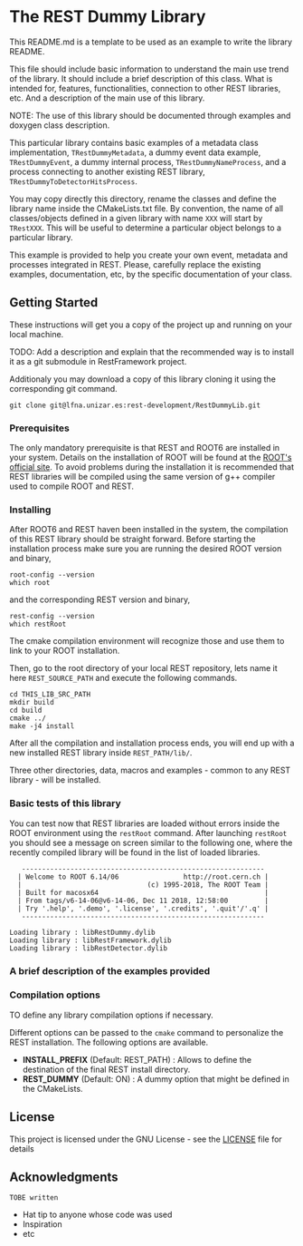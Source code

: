 # The REST Dummy Library

This README.md is a template to be used as an example to write the library README. 

This file should include basic information to understand the main use trend of the library. It should include a brief description of this class. What is intended for, features, functionalities, connection to other REST libraries, etc. And a description of the main use of this library.
    
NOTE: The use of this library should be documented through examples and doxygen class description.

This particular library contains basic examples of a metadata class implementation, `TRestDummyMetadata`, a dummy event data example, `TRestDummyEvent`, a dummy internal process, `TRestDummyNameProcess`, and a process connecting to another existing REST library, `TRestDummyToDetectorHitsProcess`.

You may copy directly this directory, rename the classes and define the library name inside the CMakeLists.txt file. By convention, the name of all classes/objects defined in a given library with name `XXX` will start by `TRestXXX`. This will be useful to determine a particular object belongs to a particular library.

This example is provided to help you create your own event, metadata and processes integrated in REST. Please, carefully replace the existing examples, documentation, etc, by the specific documentation of your class.

## Getting Started

These instructions will get you a copy of the project up and running on your local machine.

TODO: Add a description and explain that the recommended way is to install it as a git submodule in RestFramework project.

Additionaly you may download a copy of this library cloning it using the corresponding git command.

```
git clone git@lfna.unizar.es:rest-development/RestDummyLib.git
```

### Prerequisites

The only mandatory prerequisite is that REST and ROOT6 are installed in your system. Details on the installation of ROOT will be found at the [ROOT's official site](root.cern.ch). 
To avoid problems during the installation it is recommended that REST libraries will be compiled using the same version of g++ compiler used to compile ROOT and REST.


### Installing

After ROOT6 and REST haven been installed in the system, the compilation of this REST library should be straight forward. 
Before starting the installation process make sure you are running the desired ROOT version and binary,

```
root-config --version
which root
```

and the corresponding REST version and binary,

```
rest-config --version
which restRoot
```

The cmake compilation environment will recognize those and use them to link to your ROOT installation.

Then, go to the root directory of your local REST repository, lets name it here `REST_SOURCE_PATH` and execute the following commands.

```
cd THIS_LIB_SRC_PATH
mkdir build
cd build
cmake ../
make -j4 install
```

After all the compilation and installation process ends, you will end up with a new installed REST library inside `REST_PATH/lib/`.

Three other directories, data, macros and examples - common to any REST library - will be installed.

### Basic tests of this library

You can test now that REST libraries are loaded without errors inside the ROOT environment using the `restRoot` command. After launching `restRoot` you should see a message on screen similar to the following one, where the recently compiled library will be found in the list of loaded libraries.

```
   ------------------------------------------------------------
  | Welcome to ROOT 6.14/06                http://root.cern.ch |
  |                               (c) 1995-2018, The ROOT Team |
  | Built for macosx64                                         |
  | From tags/v6-14-06@v6-14-06, Dec 11 2018, 12:58:00         |
  | Try '.help', '.demo', '.license', '.credits', '.quit'/'.q' |
   ------------------------------------------------------------

Loading library : libRestDummy.dylib
Loading library : libRestFramework.dylib
Loading library : libRestDetector.dylib
```

### A brief description of the examples provided

### Compilation options

TO define any library compilation options if necessary.

Different options can be passed to the `cmake` command to personalize the REST installation. The following options are available.

* **INSTALL_PREFIX** (Default: REST_PATH) : Allows to define the destination of the final REST install directory.
* **REST_DUMMY** (Default: ON) : A dummy option that might be defined in the CMakeLists.

## License

This project is licensed under the GNU License - see the [LICENSE](https://lfna.unizar.es/rest-development/REST_v2/blob/master/LICENCE) file for details

## Acknowledgments

`TOBE written`

* Hat tip to anyone whose code was used
* Inspiration
* etc
